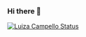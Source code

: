 ### Hi there 👋

[![Luiza Campello Status](https://github-readme-stats.vercel.app/api?username=luizacampello&hide=issues&count_private=true&show_icons=true&theme=react)](https://github.com/luizacampello/github-readme-stats)
